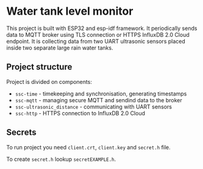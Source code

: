 # Water tank level monitor

This project is built with ESP32 and esp-idf framework. It periodically sends data to MQTT broker using TLS connection or HTTPS InfluxDB 2.0 Cloud endpoint. It is collecting data from two UART ultrasonic sensors placed inside two separate large rain water tanks.

## Project structure

Project is divided on components: 

* `ssc-time` - timekeeping and synchronisation, generating timestamps
* `ssc-mqtt` - managing secure MQTT and sendind data to the broker
* `ssc-ultrasonic_distance` - communicating with UART sensors
* `ssc-http` - HTTPS connection to InfluxDB 2.0 Cloud

## Secrets

To run project you need `client.crt`, `client.key` and `secret.h` file. 

To create `secret.h` lookup `secretEXAMPLE.h`.